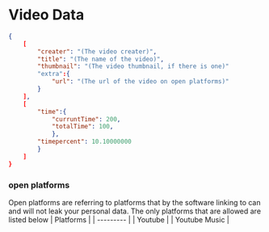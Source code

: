 
# Video Data
```json
{
    [
        "creater": "(The video creater)",
        "title": "(The name of the video)",
        "thumbnail": "(The video thumbnail, if there is one)"
        "extra":{
            "url": "(The url of the video on open platforms)"
        }
    ],
    [
        "time":{
            "curruntTime": 200,
            "totalTime": 100,
            },
        "timepercent": 10.10000000
        }
    ]
}

```

### open platforms
Open platforms are referring to platforms that by the software linking to can and will not leak your personal data.  The only platforms that are allowed are listed below 
| Platforms |
| --------- |
| Youtube   |
| Youtube Music |


